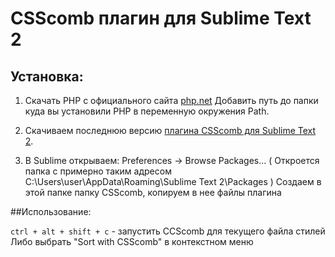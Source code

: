 # CSScomb плагин для  Sublime Text 2


## Установка:

1. Скачать PHP с официального сайта [php.net](http://windows.php.net/download/)
Добавить путь до папки куда вы установили PHP в переменную окружения Path.

2. Скачиваем последнюю версию [плагина CSScomb для Sublime Text 2]().

3. В Sublime открываем: Preferences -> Browse Packages... ( Откроется папка с примерно таким адресом C:\Users\user\AppData\Roaming\Sublime Text 2\Packages )
Создаем в этой папке папку CSScomb, копируем в нее файлы плагина


##Использование: 

`ctrl + alt + shift + c` - запустить CCScomb для текущего файла стилей
Либо выбрать "Sort with CSScomb" в контекстном меню